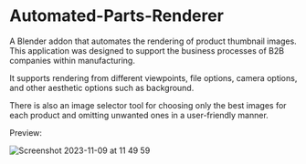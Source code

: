 # Automated-Parts-Renderer
A Blender addon that automates the rendering of product thumbnail images. This application was designed to support the business processes of B2B companies within manufacturing.

It supports rendering from different viewpoints, file options, camera options, and other aesthetic options such as background.

There is also an image selector tool for choosing only the best images for each product and omitting unwanted ones in a user-friendly manner.

Preview:

![Screenshot 2023-11-09 at 11 49 59](https://github.com/hermanolvik/Automated-Parts-Renderer/assets/72079200/8cac411d-6023-4d91-a4c7-0ba68ca574f4)
